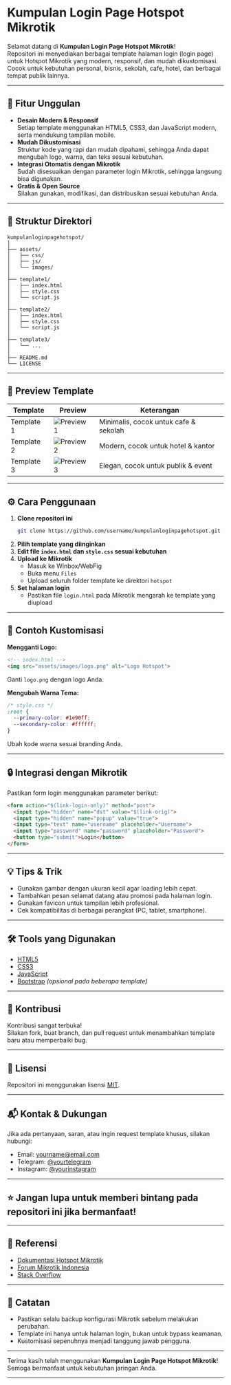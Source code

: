 # Kumpulan Login Page Hotspot Mikrotik

Selamat datang di **Kumpulan Login Page Hotspot Mikrotik**!  
Repositori ini menyediakan berbagai template halaman login (login page) untuk Hotspot Mikrotik yang modern, responsif, dan mudah dikustomisasi.  
Cocok untuk kebutuhan personal, bisnis, sekolah, cafe, hotel, dan berbagai tempat publik lainnya.

---

## 🚀 Fitur Unggulan

- **Desain Modern & Responsif**  
  Setiap template menggunakan HTML5, CSS3, dan JavaScript modern, serta mendukung tampilan mobile.
- **Mudah Dikustomisasi**  
  Struktur kode yang rapi dan mudah dipahami, sehingga Anda dapat mengubah logo, warna, dan teks sesuai kebutuhan.
- **Integrasi Otomatis dengan Mikrotik**  
  Sudah disesuaikan dengan parameter login Mikrotik, sehingga langsung bisa digunakan.
- **Gratis & Open Source**  
  Silakan gunakan, modifikasi, dan distribusikan sesuai kebutuhan Anda.

---

## 📂 Struktur Direktori

```
kumpulanloginpagehotspot/
│
├── assets/
│   ├── css/
│   ├── js/
│   └── images/
│
├── template1/
│   ├── index.html
│   ├── style.css
│   └── script.js
│
├── template2/
│   ├── index.html
│   ├── style.css
│   └── script.js
│
├── template3/
│   └── ...
│
├── README.md
└── LICENSE
```

---

## 📸 Preview Template

| Template | Preview | Keterangan |
|----------|---------|------------|
| Template 1 | ![Preview 1](assets/images/preview1.png) | Minimalis, cocok untuk cafe & sekolah |
| Template 2 | ![Preview 2](assets/images/preview2.png) | Modern, cocok untuk hotel & kantor |
| Template 3 | ![Preview 3](assets/images/preview3.png) | Elegan, cocok untuk publik & event |

---

## ⚙️ Cara Penggunaan

1. **Clone repositori ini**
   ```bash
   git clone https://github.com/username/kumpulanloginpagehotspot.git
   ```
2. **Pilih template yang diinginkan**
3. **Edit file `index.html` dan `style.css` sesuai kebutuhan**
4. **Upload ke Mikrotik**
   - Masuk ke Winbox/WebFig
   - Buka menu `Files`
   - Upload seluruh folder template ke direktori `hotspot`
5. **Set halaman login**
   - Pastikan file `login.html` pada Mikrotik mengarah ke template yang diupload

---

## 📝 Contoh Kustomisasi

**Mengganti Logo:**
```html
<!-- index.html -->
<img src="assets/images/logo.png" alt="Logo Hotspot">
```
Ganti `logo.png` dengan logo Anda.

**Mengubah Warna Tema:**
```css
/* style.css */
:root {
  --primary-color: #1e90ff;
  --secondary-color: #ffffff;
}
```
Ubah kode warna sesuai branding Anda.

---

## 🔒 Integrasi dengan Mikrotik

Pastikan form login menggunakan parameter berikut:
```html
<form action="$(link-login-only)" method="post">
  <input type="hidden" name="dst" value="$(link-orig)">
  <input type="hidden" name="popup" value="true">
  <input type="text" name="username" placeholder="Username">
  <input type="password" name="password" placeholder="Password">
  <button type="submit">Login</button>
</form>
```

---

## 💡 Tips & Trik

- Gunakan gambar dengan ukuran kecil agar loading lebih cepat.
- Tambahkan pesan selamat datang atau promosi pada halaman login.
- Gunakan favicon untuk tampilan lebih profesional.
- Cek kompatibilitas di berbagai perangkat (PC, tablet, smartphone).

---

## 🛠️ Tools yang Digunakan

- [HTML5](https://developer.mozilla.org/en-US/docs/Web/Guide/HTML/HTML5)
- [CSS3](https://developer.mozilla.org/en-US/docs/Web/CSS)
- [JavaScript](https://developer.mozilla.org/en-US/docs/Web/JavaScript)
- [Bootstrap](https://getbootstrap.com/) *(opsional pada beberapa template)*

---

## 🤝 Kontribusi

Kontribusi sangat terbuka!  
Silakan fork, buat branch, dan pull request untuk menambahkan template baru atau memperbaiki bug.

---

## 📄 Lisensi

Repositori ini menggunakan lisensi [MIT](LICENSE).

---

## 📬 Kontak & Dukungan

Jika ada pertanyaan, saran, atau ingin request template khusus, silakan hubungi:

- Email: yourname@email.com
- Telegram: [@yourtelegram](https://t.me/yourtelegram)
- Instagram: [@yourinstagram](https://instagram.com/yourinstagram)

---

## ⭐ Jangan lupa untuk memberi bintang pada repositori ini jika bermanfaat!

---

## 🔗 Referensi

- [Dokumentasi Hotspot Mikrotik](https://wiki.mikrotik.com/wiki/Manual:IP/Hotspot)
- [Forum Mikrotik Indonesia](https://mikrotik.id/)
- [Stack Overflow](https://stackoverflow.com/)

---

## 📢 Catatan

- Pastikan selalu backup konfigurasi Mikrotik sebelum melakukan perubahan.
- Template ini hanya untuk halaman login, bukan untuk bypass keamanan.
- Kustomisasi sepenuhnya menjadi tanggung jawab pengguna.

---

Terima kasih telah menggunakan **Kumpulan Login Page Hotspot Mikrotik**!  
Semoga bermanfaat untuk kebutuhan jaringan Anda.

---
